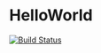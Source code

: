 # HelloWorld

[![Build Status](https://travis-ci.com/melireddy/HelloWorld.svg?branch=main)](https://travis-ci.com/melireddy/HelloWorld)

